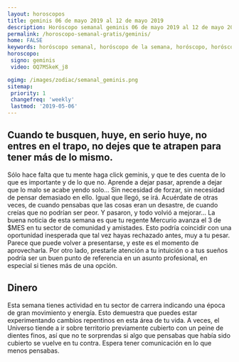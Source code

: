 ```yaml
---
layout: horoscopos
title: geminis 06 de mayo 2019 al 12 de mayo 2019 
description: Horóscopo semanal geminis 06 de mayo 2019 al 12 de mayo 2019. Cuando te busquen, huye, en serio huye, no entres en el trapo, no dejes que te atrapen para tener más de lo mismo.
permalink: /horoscopo-semanal-gratis/geminis/
home: FALSE
keywords: horóscopo semanal, horóscopo de la semana, horóscopo, horóscopo gratis,horóscopos, horóscopo esperanza gracia, horoscopos geminis la semana, horóscopos gratis, Tarot, Astrologia, Zodíaco, geminis, horoscopo gratis, semanal
horoscopo:
 signo: geminis
 video: OQ7MSkeK_j8

ogimg: /images/zodiac/semanal_geminis.png
sitemap:
 priority: 1
 changefreq: 'weekly'
 lastmod: '2019-05-06'
---
```




## Cuando te busquen, huye, en serio huye, no entres en el trapo, no dejes que te atrapen para tener más de lo mismo.

Sólo hace falta que tu mente haga click geminis, y que te des cuenta de lo que es importante y de lo que no. Aprende a dejar pasar, aprende a dejar que lo malo se acabe yendo solo… Sin necesidad de forzar, sin necesidad de pensar demasiado en ello. Igual que llegó, se irá. Acuérdate de otras veces, de cuando pensabas que las cosas eran un desastre, de cuando creías que no podrían ser peor. Y pasaron, y todo volvió a mejorar…
La buena noticia de esta semana es que tu regente Mercurio avanza el 3 de $MES en tu sector de comunidad y amistades. Esto podría coincidir con una oportunidad inesperada que tal vez hayas rechazado antes, muy a tu pesar. Parece que puede volver a presentarse, y este es el momento de aprovecharla. Por otro lado, prestarle atención a tu intuición o a tus sueños podría ser un buen punto de referencia en un asunto profesional, en especial si tienes más de una opción.

## Dinero

Esta semana tienes actividad en tu sector de carrera indicando una época de gran movimiento y energía. Esto demuestra que puedes estar experimentando cambios repentinos en esta área de tu vida. A veces, el Universo tiende a ir sobre territorio previamente cubierto con un peine de dientes finos, así que no te sorprendas si algo que pensabas que había sido cubierto se vuelve en tu contra. Espera tener comunicación en lo que menos pensabas.